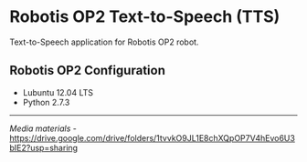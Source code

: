 # Robotis OP2 Text-to-Speech (TTS)

Text-to-Speech application for Robotis OP2 robot.

## Robotis OP2 Configuration

- Lubuntu 12.04 LTS
- Python 2.7.3

---
*Media materials* - https://drive.google.com/drive/folders/1tvvkO9JL1E8chXQpOP7V4hEvo6U3bIE2?usp=sharing
